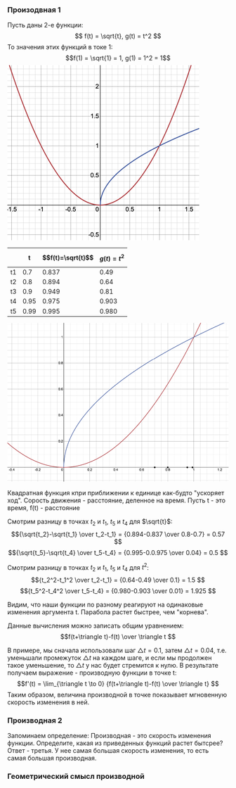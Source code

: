 ### Произодвная 1
Пусть даны 2-е функции: $$ f(t) = \sqrt{t}, g(t) = t^2 $$
То значения этих функций в токе 1:
$$f(1) = \sqrt{1} = 1, g(1) = 1^2 = 1$$
![](imgs/math1.png)

| |t|$$f(t)=\sqrt{t}$$|$$g(t)=t^2$$|
|--|--|--|--|
|t1|0.7|0.837|0.49|
|t2|0.8|0.894|0.64|
|t3|0.9|0.949|0.81|
|t4|0.95|0.975|0.903|
|t5|0.99|0.995|0.980|

![](imgs/math2.png)

Квадратная функция кпри приближении к единице как-будто "ускоряет ход".
Сорость движения - расстояние, деленное на время. 
Пусть t - это время, f(t) - расстояние

Cмотрим разницу в точках $t_2$ и $t_1$, $t_5$ и $t_4$ для $\sqrt{t}$:
$${\sqrt{t_2}-\sqrt{t_1} \over t_2-t_1} = {0.894-0.837 \over 0.8-0.7} = 0.57 $$
$${\sqrt{t_5}-\sqrt{t_4} \over t_5-t_4} = {0.995-0.0.975 \over 0.04} = 0.5 $$

Cмотрим разницу в точках $t_2$ и $t_1$, $t_5$ и $t_4$  для $t^2$:
$${t_2^2-t_1^2 \over t_2-t_1} = {0.64-0.49 \over 0.1} = 1.5 $$
$${t_5^2-t_4^2 \over t_5-t_4} = {0.980-0.903 \over 0.01} = 1.925 $$

Видим, что наши функции по разному реагируют на одинаковые изменения аргумента t.
Парабола растет быстрее, чем "корнева".

Данные вычисления можно записать общим уравнением:
$$f(t+\triangle t)-f(t) \over \triangle t $$

В примере, мы сначала использовали шаг $\triangle t = 0.1$, затем $\triangle t = 0.04$, т.е. уменьшали
промежуток $\triangle t$ на каждом шаге, и если мы продолжен такое уменьшение, то $\triangle t$ у нас будет стремится к нулю. В результате получаем выражение - производную функции в точке t:
$$f'(t) = \lim_{\triangle t \to 0} {f(t+\triangle t)-f(t) \over \triangle t} $$
Таким образом, величина производной в точке показывает мгновенную скорость изменения в ней.

### Производная 2
Запоминаем определение: Производная - это скорость изменения функции.
Определите, какая из приведенных функций растет бытсрее?
Ответ - третья. У нее самая большая скорость изменения, то есть самая большая производная.

### Геометрический смысл производной